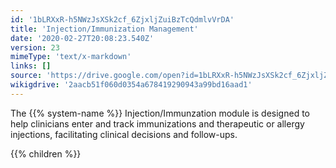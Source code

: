 ```yaml
---
id: '1bLRXxR-h5NWzJsXSk2cf_6ZjxljZuiBzTcQdmlvVrDA'
title: 'Injection/Immunization Management'
date: '2020-02-27T20:08:23.540Z'
version: 23
mimeType: 'text/x-markdown'
links: []
source: 'https://drive.google.com/open?id=1bLRXxR-h5NWzJsXSk2cf_6ZjxljZuiBzTcQdmlvVrDA'
wikigdrive: '2aacb51f060d0354a678419290943a99bd16aad1'
---
```

The {{% system-name %}} Injection/Immunzation module is designed to help clinicians enter and track immunizations and therapeutic or allergy injections, facilitating clinical decisions and follow-ups.

{{% children %}}
